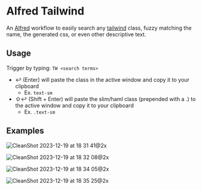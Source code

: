 # Alfred Tailwind

An [Alfred](https://alfred.app) workflow to easily search any [tailwind](https://tailwindcss.com) class, fuzzy matching the name, the generated css, or even other descriptive text.  


## Usage

Trigger by typing: `TW <search terms>`
 * ↩ (Enter) will paste the class in the active window and copy it to your clipboard
   * Ex.  `text-sm`
 * ⇧↩ (Shift + Enter) will paste the slim/haml class (prepended with a .) to the active window and copy it to your clipboard
   * Ex.  `.text-sm`

## Examples
![CleanShot 2023-12-19 at 18 31 41@2x](https://github.com/phuibonhoa/alfred-tailwind/assets/14584/4646ac0f-477c-42d6-a740-e444d48c1e4a)

![CleanShot 2023-12-19 at 18 32 08@2x](https://github.com/phuibonhoa/alfred-tailwind/assets/14584/ac89f9f0-a7be-48da-ab07-d5777d282d18)

![CleanShot 2023-12-19 at 18 34 05@2x](https://github.com/phuibonhoa/alfred-tailwind/assets/14584/6de57c07-2a1d-472b-9d17-362e4fcab6fd)

![CleanShot 2023-12-19 at 18 35 25@2x](https://github.com/phuibonhoa/alfred-tailwind/assets/14584/6d368d7b-2397-4f95-b45b-eb0499c4423c)

